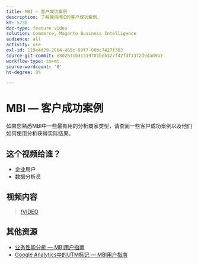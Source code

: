 ```yaml
---
title: MBI — 客户成功案例
description: 了解使用MBI的客户成功案例。
kt: 5738
doc-type: feature video
solution: Commerce, Magento Business Intelligence
audience: all
activity: use
exl-id: 118e4d29-2064-465c-89f7-00bc7427f383
source-git-commit: e8d2631b31319701beb327f42fdf1372d9dad9b7
workflow-type: tm+mt
source-wordcount: '0'
ht-degree: 0%

---
```


# MBI — 客户成功案例

如果您熟悉MBI中一些最有用的分析商家类型，请查阅一些客户成功案例以及他们如何使用分析获得实际结果。

## 这个视频给谁？

- 企业用户
- 数据分析员

## 视频内容

>[!VIDEO](https://video.tv.adobe.com/v/35992?quality=12&learn=on)

## 其他资源

- [业务性能分析 — MBI用户指南](https://experienceleague.adobe.com/docs/commerce-business-intelligence/mbi/analyze/customers/rfm-analysis.html)
- [Google Analytics中的UTM标记 — MBI用户指南](https://experienceleague.adobe.com/docs/commerce-business-intelligence/mbi/best-practices/data/utm-tagging-google.html)
